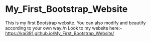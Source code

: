 # My_First_Bootstrap_Website
This is my first Bootstrap website. You can also modify and beautify according to your own way./n
Look to my website here:- https://kai391.github.io/My_First_Bootstrap_Website/

